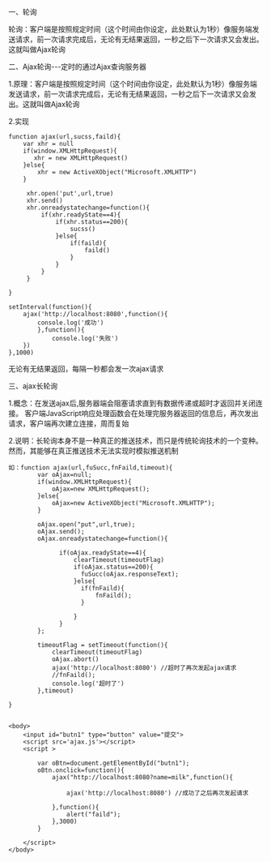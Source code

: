 一、轮询

轮询：客户端是按照规定时间（这个时间由你设定，此处默认为1秒）像服务端发送请求，前一次请求完成后，无论有无结果返回，一秒之后下一次请求又会发出。这就叫做Ajax轮询

二、Ajax轮询---定时的通过Ajax查询服务器

1.原理：客户端是按照规定时间（这个时间由你设定，此处默认为1秒）像服务端发送请求，前一次请求完成后，无论有无结果返回，一秒之后下一次请求又会发出。这就叫做Ajax轮询

2.实现

	function ajax(url,sucss,faild){
	    var xhr = null
	    if(window.XMLHttpRequest){
	       xhr = new XMLHttpRequest()
	    }else{
	        xhr = new ActiveXObject("Microsoft.XMLHTTP")
	    }
	    
	     xhr.open('put',url,true)
	     xhr.send()
	     xhr.onreadystatechange=function(){
	         if(xhr.readyState==4){
	             if(xhr.status==200){
	                 sucss()
	             }else{
	                 if(faild){
	                     faild()
	                 }
	             }
	         }
	     }
	
	}
	
	setInterval(function(){
	    ajax('http://localhost:8080',function(){
	        console.log('成功')
	        },function(){
	            console.log('失败')
	    })
	},1000)


无论有无结果返回，每隔一秒都会发一次ajax请求

三、ajax长轮询

1.概念：在发送ajax后,服务器端会阻塞请求直到有数据传递或超时才返回并关闭连接。 客户端JavaScript响应处理函数会在处理完服务器返回的信息后，再次发出请求，客户端再次建立连接，周而复始

2.说明：长轮询本身不是一种真正的推送技术，而只是传统轮询技术的一个变种。然而，其能够在真正推送技术无法实现时模拟推送机制

	如：function ajax(url,fuSucc,fnFaild,timeout){
		    var oAjax=null;
		    if(window.XMLHttpRequest){
		        oAjax=new XMLHttpRequest();
		    }else{
		        oAjax=new ActiveXObject("Microsoft.XMLHTTP");
		    }
		    
		    oAjax.open("put",url,true);
		    oAjax.send();
		    oAjax.onreadystatechange=function(){
		      
		          if(oAjax.readyState==4){
		              clearTimeout(timeoutFlag)
		              if(oAjax.status==200){
		                fuSucc(oAjax.responseText);
		              }else{
		                if(fnFaild){
		                    fnFaild();
		                }
		                
		              }
		          }
		    };
		
		    timeoutFlag = setTimeout(function(){
		        clearTimeout(timeoutFlag)
		        oAjax.abort()
				ajax('http://localhost:8080') //超时了再次发起ajax请求
		        //fnFaild();
		        console.log('超时了')
		    },timeout)
	
	}


	<body>
        <input id="butn1" type="button" value="提交">
        <script src='ajax.js'></script>
        <script >
       
            var oBtn=document.getElementById("butn1");
            oBtn.onclick=function(){
                ajax("http://localhost:8080?name=milk",function(){
                  
                    ajax('http://localhost:8080') //成功了之后再次发起请求

                },function(){
                    alert("faild");
                },3000)
            }
         
        </script>
    </body>